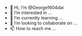 - 👋 Hi, I’m @George1604dai
- 👀 I’m interested in ...
- 🌱 I’m currently learning ...
- 💞️ I’m looking to collaborate on ...
- 📫 How to reach me ...

<!---
George1604dai/George1604dai is a ✨ special ✨ repository because its `README.md` (this file) appears on your GitHub profile.
You can click the Preview link to take a look at your changes.
--->
